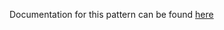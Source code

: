 Documentation for this pattern can be found [here](https://github.com/awslabs/aws-solutions-constructs/blob/main/source/patterns/%40aws-solutions-constructs/aws-openapigateway-lambda/README.adoc)
